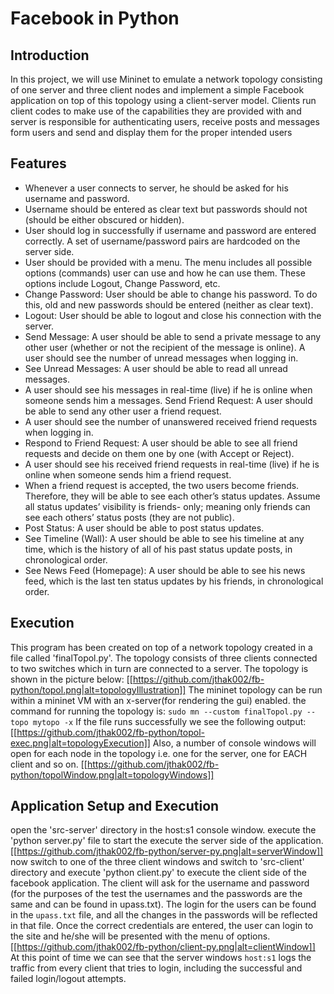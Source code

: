 # Facebook in Python
## Introduction
In this project, we will use Mininet to emulate a network topology consisting of one server and three client nodes and implement a simple Facebook application on top of this topology using a client-server model. Clients run client codes to make use of the capabilities they are provided with and server is responsible for authenticating users, receive posts and messages form users and send and display them for the proper intended users
## Features
* Whenever a user connects to server, he should be asked for his username and password.
* Username should be entered as clear text but passwords should not (should be either
obscured or hidden).
* User should log in successfully if username and password are entered correctly. A set of
username/password pairs are hardcoded on the server side.
* User should be provided with a menu. The menu includes all possible options (commands)
user can use and how he can use them. These options include Logout, Change Password,
etc.
* Change Password: User should be able to change his password. To do this, old and new
passwords should be entered (neither as clear text).
* Logout: User should be able to logout and close his connection with the server.
* Send Message: A user should be able to send a private message to any other user (whether or not the recipient of the message is online).
A user should see the number of unread messages when logging in.
* See Unread Messages: A user should be able to read all unread messages.
* A user should see his messages in real-time (live) if he is online when someone sends him a messages.
Send Friend Request: A user should be able to send any other user a friend request.
* A user should see the number of unanswered received friend requests when logging in.
* Respond to Friend Request: A user should be able to see all friend requests and decide on
them one by one (with Accept or Reject).
* A user should see his received friend requests in real-time (live) if he is online when
someone sends him a friend request.
* When a friend request is accepted, the two users become friends. Therefore, they will be
able to see each other’s status updates. Assume all status updates’ visibility is friends-
only; meaning only friends can see each others’ status posts (they are not public).
* Post Status: A user should be able to post status updates.
* See Timeline (Wall): A user should be able to see his timeline at any time, which is the
history of all of his past status update posts, in chronological order.
* See News Feed (Homepage): A user should be able to see his news feed, which is the last
ten status updates by his friends, in chronological order.

## Execution
This program has been created on top of a network topology created in a file called 'finalTopol.py'. The topology consists of three clients connected to two switches which in turn are connected to a server. The topology is shown in the picture below:
[[https://github.com/jthak002/fb-python/topol.png|alt=topologyIllustration]]
The mininet topology can be run within a mininet VM with an x-server(for rendering the gui) enabled. the command for running the topology is: 
```sudo mn --custom finalTopol.py --topo mytopo -x```
If the file runs successfully we see the following output:
[[https://github.com/jthak002/fb-python/topol-exec.png|alt=topologyExecution]]
Also, a number of console windows will open for each node in the topology i.e. one for the server, one for EACH client and so on.
[[https://github.com/jthak002/fb-python/topolWindow.png|alt=topologyWindows]]

## Application Setup and Execution 
open the 'src-server' directory in the host:s1 console window. execute the 'python server.py' file to start the execute the server side of the application.[[https://github.com/jthak002/fb-python/server-py.png|alt=serverWindow]] now switch to one of the three client windows and switch to 'src-client' directory and execute 'python client.py' to execute the client side of the facebook application. The client will ask for the username and password (for the purposes of the test the usernames and the passwords are the same and can be found in upass.txt). The login for the users can be found in the `upass.txt` file, and all the changes in the passwords will be reflected in that file. Once the correct credentials are entered, the user can login to the site and he/she will be presented with the menu of options.[[https://github.com/jthak002/fb-python/client-py.png|alt=clientWindow]] At this point of time we can see that the server windows `host:s1` logs the traffic from every client that tries to login, including the successful and failed login/logout attempts.
